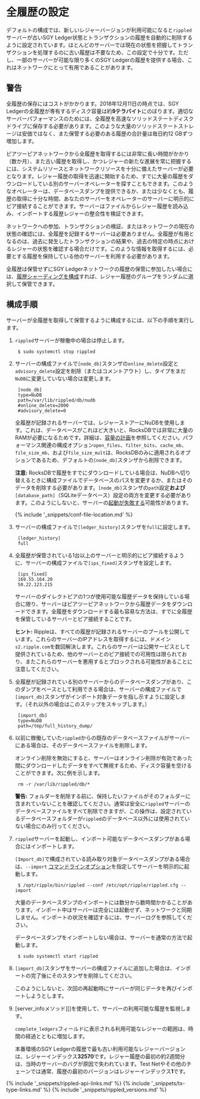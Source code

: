# 全履歴の設定

デフォルトの構成では、新しいレジャーバージョンが利用可能になると`rippled`サーバーが古いSGY Ledger状態とトランザクションの履歴を自動的に削除するように設定されています。ほとんどのサーバーでは現在の状態を把握してトランザクションを処理するのに古い履歴は不要なため、この設定で十分です。ただし、一部のサーバーが可能な限り多くのSGY Ledgerの履歴を提供する場合、これはネットワークにとって有用であることがあります。

## 警告

全履歴の保存にはコストがかかります。2018年12月11日の時点では、SGY Ledgerの全履歴が専有するディスク容量は約**9テラバイト**にのぼります。適切なサーバーパフォーマンスのためには、全履歴を高速なソリッドステートディスクドライブに保存する必要があります。このような大量のソリッドステートストレージは安価ではなく、また保管する必要のある履歴の合計量は毎日約12 GBずつ増加します。

ピアツーピアネットワークから全履歴を取得するには非常に長い時間がかかり（数か月）、また古い履歴を取得し、かつレジャーの新たな進展を常に把握するには、システムリソースとネットワークリソースを十分に備えたサーバーが必要となります。レジャー履歴の取得を迅速に開始するため、すでに大量の履歴をダウンロードしている別のサーバーオペレーターを探すこともできます。このようなオペレーターは、データベースダンプを提供できるか、または少なくとも、履歴の取得に十分な時間、あなたのサーバーをオペレーターのサーバーに明示的にピア接続することができます。サーバーはファイルからレジャー履歴を読み込み、インポートする履歴レジャーの整合性を検証できます。

ネットワークへの参加、トランザクションの検証、またはネットワークの現在の状態の確認には、全履歴を記録するサーバーは必要ありません。全履歴が有用となるのは、過去に発生したトランザクションの結果や、過去の特定の時点におけるレジャーの状態を確認する場合だけです。このような情報を取得するには、必要とする履歴を保持している他のサーバーを利用する必要があります。

全履歴は保管せずにSGY Ledgerネットワークの履歴の保管に参加したい場合には、[履歴シャーディングを構成](configure-history-sharding.html)すれば、レジャー履歴のグループをランダムに選択して保管できます。

## 構成手順

サーバーが全履歴を取得して保管するように構成するには、以下の手順を実行します。

1. `rippled`サーバーが稼働中の場合は停止します。

        $ sudo systemctl stop rippled

0. サーバーの構成ファイルで`[node_db]`スタンザの`online_delete`設定と`advisory_delete`設定を削除（またはコメントアウト）し、タイプをまだ`NuDB`に変更していない場合は変更します。

        [node_db]
      	type=NuDB
      	path=/var/lib/rippled/db/nudb
      	#online_delete=2000
      	#advisory_delete=0

    全履歴が記録されるサーバーでは、レジャーストアーにNuDBを使用します。これは、データベースがこれほど大きいと、RocksDBでは非常に大量のRAMが必要になるためです。詳細は、[容量の計画](capacity-planning.html)を参照してください。パフォーマンス関連の構成オプション`open_files`、`filter_bits`、`cache_mb`、`file_size_mb`、および`file_size_mult`は、RocksDBのみに適用されるオプションであるため、デフォルトの`[node_db]`スタンザから削除できます。

    **注意:** RocksDBで履歴をすでにダウンロードしている場合は、NuDBへ切り替えるときに構成ファイルでデータベースのパスを変更するか、またはそのデータを削除する必要があります。`[node_db]`スタンザの`path`設定**および**`[database_path]`（SQLiteデータベース）設定の両方を変更する必要があります。このようにしないと、サーバーの[起動が失敗する](server-wont-start.html#状態dbエラー)可能性があります。

    {% include '_snippets/conf-file-location.md' %}<!--_ -->

0. サーバーの構成ファイルで`[ledger_history]`スタンザを`full`に設定します。

        [ledger_history]
        full

0. 全履歴が保管されている1台以上のサーバーと明示的にピア接続するように、サーバーの構成ファイルで`[ips_fixed]`スタンザを設定します。

        [ips_fixed]
        169.55.164.20
        50.22.123.215

    サーバーのダイレクトピアの1つが使用可能な履歴データを保持している場合に限り、サーバーはピアツーピアネットワークから履歴データをダウンロードできます。全履歴をダウンロードする最も容易な方法は、すでに全履歴を保管しているサーバーとピア接続することです。

    **ヒント:** Rippleは、すべての履歴が記録されるサーバーのプールを公開しています。これらのサーバーのIPアドレスを取得するには、ドメイン`s2.ripple.com`を数回解決します。これらのサーバーは公開サービスとして提供されているため、他のサーバーとのピア接続での可用性は限られており、またこれらのサーバーを悪用するとブロックされる可能性があることに注意してください。

0. 全履歴が記録されている別のサーバーからのデータベースダンプがあり、このダンプをベースとして利用できる場合は、サーバーの構成ファイルで`[import_db]`スタンザがインポート対象データを指し示すように設定します。（それ以外の場合はこのステップをスキップします。）

        [import_db]
      	type=NuDB
      	path=/tmp/full_history_dump/

0. 以前に稼働していた`rippled`からの既存のデータベースファイルがサーバーにある場合は、そのデータベースファイルを削除します。

    オンライン削除を無効にすると、サーバーはオンライン削除が有効であった間にダウンロードしたデータをすべて無視するため、ディスク容量を空けることができます。次に例を示します。

        rm -r /var/lib/rippled/db/*

    **警告:** フォルダーを削除する前に、保持したいファイルがそのフォルダーに含まれていないことを確認してください。通常は安全に`rippled`サーバーのデータベースファイルをすべて削除できますが、この操作は、設定されているデータベースフォルダーが`rippled`のデータベース以外には使用されていない場合にのみ行ってください。

0. `rippled`サーバーを起動し、インポート可能なデータベースダンプがある場合にはインポートします。

    `[Import_db]`で構成されている読み取り対象データベースダンプがある場合は、`--import` [コマンドラインオプション](commandline-usage.html#デーモンモードのオプション)を指定してサーバーを明示的に起動します。

        $ /opt/ripple/bin/rippled --conf /etc/opt/ripple/rippled.cfg --import

    大量のデータベースダンプのインポートには数分から数時間かかることがあります。インポート中はサーバーは完全には起動せず、ネットワークと同期しません。インポートの状況を確認するには、サーバーログを参照してください。

    データベースダンプをインポートしない場合は、サーバーを通常の方法で起動します。

        $ sudo systemctl start rippled

0. `[import_db]`スタンザをサーバーの構成ファイルに追加した場合は、インポートの完了後にそのスタンザを削除してください。

    このようにしないと、次回の再起動時にサーバーが同じデータを再びインポートしようとします。

0. [server_infoメソッド][]を使用して、サーバーの利用可能な履歴を監視します。

    `complete_ledgers`フィールドに表示される利用可能なレジャーの範囲は、時間の経過とともに増加します。

    本番環境のSGY Ledgerの履歴で最も古い利用可能なレジャーバージョンは、レジャーインデックス**32570**です。レジャー履歴の最初の約2週間分は、当時のサーバーのバグが原因で失われています。Test Netやその他のチェーンでは通常、履歴の最初のバージョンはレジャーインデックス**1**です。


<!--{# common link defs #}-->
{% include '_snippets/rippled-api-links.md' %}
{% include '_snippets/tx-type-links.md' %}
{% include '_snippets/rippled_versions.md' %}
